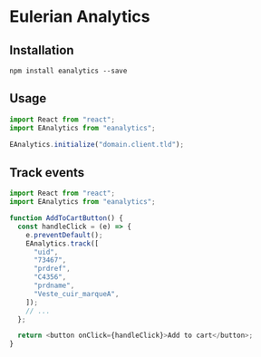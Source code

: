# Eulerian Analytics

## Installation

```console
npm install eanalytics --save
```

## Usage

```js
import React from "react";
import EAnalytics from "eanalytics";

EAnalytics.initialize("domain.client.tld");
```

## Track events

```js
import React from "react";
import EAnalytics from "eanalytics";

function AddToCartButton() {
  const handleClick = (e) => {
    e.preventDefault();
    EAnalytics.track([
      "uid",
      "73467",
      "prdref",
      "C4356",
      "prdname",
      "Veste_cuir_marqueA",
    ]);
    // ...
  };

  return <button onClick={handleClick}>Add to cart</button>;
}
```
